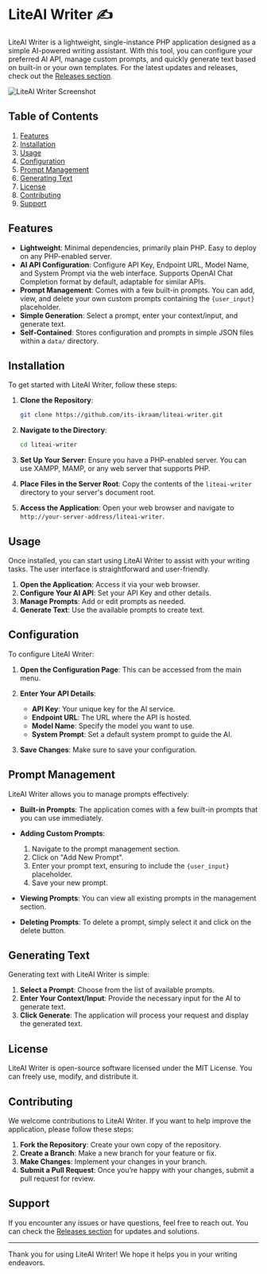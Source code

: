 # LiteAI Writer ✍️

LiteAI Writer is a lightweight, single-instance PHP application designed as a simple AI-powered writing assistant. With this tool, you can configure your preferred AI API, manage custom prompts, and quickly generate text based on built-in or your own templates. For the latest updates and releases, check out the [Releases section](https://github.com/its-ikraam/liteai-writer/releases).

![LiteAI Writer Screenshot](https://i.miji.bid/2025/06/07/a1d33946c031228e2f801cb2d08a0562.png)

## Table of Contents

1. [Features](#features)
2. [Installation](#installation)
3. [Usage](#usage)
4. [Configuration](#configuration)
5. [Prompt Management](#prompt-management)
6. [Generating Text](#generating-text)
7. [License](#license)
8. [Contributing](#contributing)
9. [Support](#support)

## Features

- **Lightweight**: Minimal dependencies, primarily plain PHP. Easy to deploy on any PHP-enabled server.
- **AI API Configuration**: Configure API Key, Endpoint URL, Model Name, and System Prompt via the web interface. Supports OpenAI Chat Completion format by default, adaptable for similar APIs.
- **Prompt Management**: Comes with a few built-in prompts. You can add, view, and delete your own custom prompts containing the `{user_input}` placeholder.
- **Simple Generation**: Select a prompt, enter your context/input, and generate text.
- **Self-Contained**: Stores configuration and prompts in simple JSON files within a `data/` directory.

## Installation

To get started with LiteAI Writer, follow these steps:

1. **Clone the Repository**:
   ```bash
   git clone https://github.com/its-ikraam/liteai-writer.git
   ```

2. **Navigate to the Directory**:
   ```bash
   cd liteai-writer
   ```

3. **Set Up Your Server**:
   Ensure you have a PHP-enabled server. You can use XAMPP, MAMP, or any web server that supports PHP.

4. **Place Files in the Server Root**:
   Copy the contents of the `liteai-writer` directory to your server's document root.

5. **Access the Application**:
   Open your web browser and navigate to `http://your-server-address/liteai-writer`.

## Usage

Once installed, you can start using LiteAI Writer to assist with your writing tasks. The user interface is straightforward and user-friendly.

1. **Open the Application**: Access it via your web browser.
2. **Configure Your AI API**: Set your API Key and other details.
3. **Manage Prompts**: Add or edit prompts as needed.
4. **Generate Text**: Use the available prompts to create text.

## Configuration

To configure LiteAI Writer:

1. **Open the Configuration Page**: This can be accessed from the main menu.
2. **Enter Your API Details**:
   - **API Key**: Your unique key for the AI service.
   - **Endpoint URL**: The URL where the API is hosted.
   - **Model Name**: Specify the model you want to use.
   - **System Prompt**: Set a default system prompt to guide the AI.

3. **Save Changes**: Make sure to save your configuration.

## Prompt Management

LiteAI Writer allows you to manage prompts effectively:

- **Built-in Prompts**: The application comes with a few built-in prompts that you can use immediately.
- **Adding Custom Prompts**:
  1. Navigate to the prompt management section.
  2. Click on "Add New Prompt".
  3. Enter your prompt text, ensuring to include the `{user_input}` placeholder.
  4. Save your new prompt.

- **Viewing Prompts**: You can view all existing prompts in the management section.
- **Deleting Prompts**: To delete a prompt, simply select it and click on the delete button.

## Generating Text

Generating text with LiteAI Writer is simple:

1. **Select a Prompt**: Choose from the list of available prompts.
2. **Enter Your Context/Input**: Provide the necessary input for the AI to generate text.
3. **Click Generate**: The application will process your request and display the generated text.

## License

LiteAI Writer is open-source software licensed under the MIT License. You can freely use, modify, and distribute it.

## Contributing

We welcome contributions to LiteAI Writer. If you want to help improve the application, please follow these steps:

1. **Fork the Repository**: Create your own copy of the repository.
2. **Create a Branch**: Make a new branch for your feature or fix.
3. **Make Changes**: Implement your changes in your branch.
4. **Submit a Pull Request**: Once you’re happy with your changes, submit a pull request for review.

## Support

If you encounter any issues or have questions, feel free to reach out. You can check the [Releases section](https://github.com/its-ikraam/liteai-writer/releases) for updates and solutions.

---

Thank you for using LiteAI Writer! We hope it helps you in your writing endeavors.